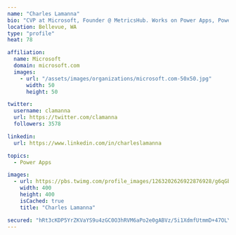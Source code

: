 ```yaml
---
name: "Charles Lamanna"
bio: "CVP at Microsoft, Founder @ MetricsHub. Works on Power Apps, Power Automate, Power Virtual Agent, Common Data Service and Dynamics 365."
location: Bellevue, WA
type: "profile"
heat: 78

affiliation:
  name: Microsoft
  domain: microsoft.com
  images:
    - url: "/assets/images/organizations/microsoft.com-50x50.jpg"
      width: 50
      height: 50

twitter:
  username: clamanna
  url: https://twitter.com/clamanna
  followers: 3578

linkedin:
  url: https://www.linkedin.com/in/charleslamanna

topics:
  - Power Apps

images:
  - url: https://pbs.twimg.com/profile_images/1263202626922876928/g6qGbHZ-_400x400.jpg
    width: 400
    height: 400
    isCached: true
    title: "Charles Lamanna"

secured: "hRt3cKDP5YrZKVaYS9u4zGC0O3hRVM6aPo2e0gABVz/5i1XdmfUtmmD+47OLYKpWIC8BASxWBupYzpUnlcC9q7QPOdgTBpvwDodfLLKVRpDVJP3/YVXlsF9bepCpxd+SfSfHxDdGuNvVxM7Gn7HkOYjj+pqWJaQP3NXBX9ocLVgU4T/HfoNlbq/ZWTmq48u9gHsEr14XtaiEVx45ZTnxYA5mkOPFWIrZtqcRlUzP1ytbw0e/RcZfxR6MwJ5locnWNP+FYOMFicK/i6ss3CC8lqYgCLgEqITy1P+xsKQKFFWGyQqmw+gkre2bKYhZnCHg6IEgVm6uE4dh1sBw6gvWCwq81sjlc9GJuCzZ8Vx9hcdE2pqG3PQG2vczv2dVIGmTVIs1/eknvokmCsJ8XnO73jMvxpuCfh6axDixMK7lEro=;3wHje0gwI71dcfUtBy+kKg=="
---
```


